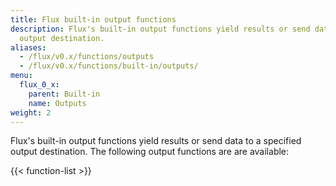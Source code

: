 ```yaml
---
title: Flux built-in output functions
description: Flux's built-in output functions yield results or send data to a specified
  output destination.
aliases:
  - /flux/v0.x/functions/outputs
  - /flux/v0.x/functions/built-in/outputs/
menu:
  flux_0_x:
    parent: Built-in
    name: Outputs
weight: 2
---
```


Flux's built-in output functions yield results or send data to a specified output destination.
The following output functions are are available:

{{< function-list >}}
